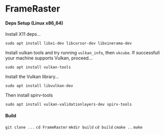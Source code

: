 # FrameRaster 

#### Deps Setup (Linux x86_64)

Install X11 deps...

`sudo apt install libxi-dev libcursor-dev libxinerama-dev`

Install vulkan tools and try running `vulkan_info`, then `vkcube`. If successfull your machine supports Vulkan, proceed...

`sudo apt install vulkan-tools`

Install the Vulkan library...

`sudo apt install libvulkan-dev`

Then install spirv-tools

`sudo apt install vulkan-validationlayers-dev spirv-tools`

#### Build

`git clone ...`
`cd FrameRaster`
`mkdir build`
`cd build`
`cmake ..`
`make`